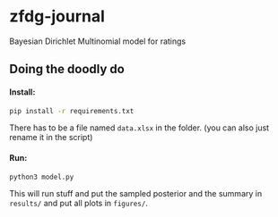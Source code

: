 # zfdg-journal
Bayesian Dirichlet Multinomial model for ratings

## Doing the doodly do

#### Install:
```bash
pip install -r requirements.txt
```

There has to be a file named `data.xlsx` in the folder. (you can also just rename it in the script)
#### Run:
```bash
python3 model.py
```

This will run stuff and put the sampled posterior and the summary in `results/`
and put all plots in `figures/`.
